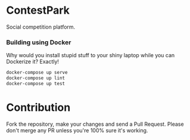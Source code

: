 # ContestPark
Social competition platform.

### Building using Docker
Why would you install stupid stuff to your shiny laptop while you can Dockerize it? Exactly!

```sh
docker-compose up serve
docker-compose up lint
docker-compose up test
```

# Contribution
Fork the repository, make your changes and send a Pull Request. Please don't merge any PR unless you're 100% sure it's working.
